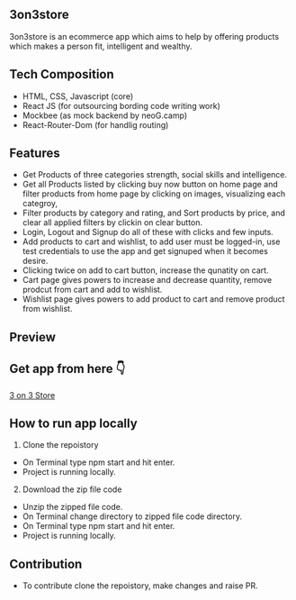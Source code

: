 ##  3on3store
3on3store is an ecommerce app which aims to help by offering products which makes a person fit, intelligent and wealthy.

## Tech Composition
 - HTML, CSS, Javascript  (core)
 - React JS (for outsourcing bording code writing work)
 - Mockbee (as mock backend by neoG.camp)
 - React-Router-Dom (for handlig routing)

 ## Features
 - Get Products of three categories strength, social skills and intelligence.
 - Get all Products listed by clicking buy now button on home page and filter 
    products from home page by clicking on images, visualizing each categroy,
 - Filter products by category and rating, and Sort products by price, and clear 
   all applied filters by clickin on clear button.
  - Login, Logout and Signup do all of these with clicks and few inputs. 
 - Add products to cart and wishlist, to add user must be logged-in, use test credentials
    to use the app and get signuped when it becomes desire.
 - Clicking twice on add to cart button, increase the qunatity on cart.
 - Cart page gives powers to increase and decrease quantity, remove prodcut from cart and add to wishlist.
 - Wishlist page gives powers to add product to cart and remove product from wishlist.
 
## Preview

## Get app from here 👇
[3 on 3 Store](https://3on3store-react.netlify.app/)
## How to run app locally
1. Clone the repoistory
- On Terminal type npm start and hit enter.
- Project is running locally.
2. Download the zip file code
- Unzip the zipped file code.
- On Terminal change directory to zipped file code directory.
- On Terminal type npm start and hit enter.
- Project is running locally.

## Contribution
- To contribute clone the repoistory, make changes and raise PR.
